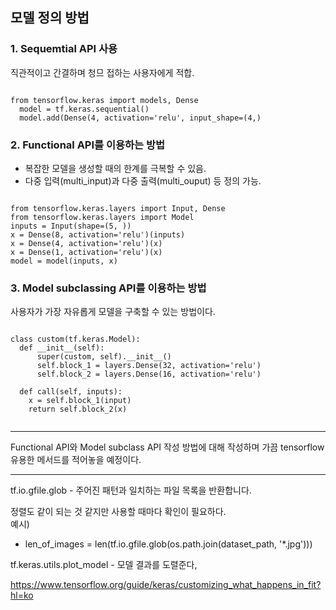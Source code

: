 
## 모델 정의 방법

### 1. Sequemtial API 사용
직관적이고 간결하며 청므 접하는 사용자에게 적합.
<pre><code>
from tensorflow.keras import models, Dense
  model = tf.keras.sequential()
  model.add(Dense(4, activation='relu', input_shape=(4,)
</code></pre>
### 2. Functional API를 이용하는 방법
  - 복잡한 모델을 생성할 때의 한계를 극복할 수 있음.
  - 다중 입력(multi_input)과 다중 출력(multi_ouput) 등 정의 가능.

<pre><code>
from tensorflow.keras.layers import Input, Dense
from tensorflow.keras.layers import Model
inputs = Input(shape=(5, ))
x = Dense(8, activation='relu')(inputs)
x = Dense(4, activation='relu')(x)
x = Dense(1, activation='relu')(x)
model = model(inputs, x)
</code></pre>

### 3. Model subclassing API를 이용하는 방법
사용자가 가장 자유롭게 모델을 구축할 수 있는 방법이다.

<pre><code>
class custom(tf.keras.Model):
  def __init__(self):
      super(custom, self).__init__()
      self.block_1 = layers.Dense(32, activation='relu')
      self.block_2 = layers.Dense(16, activation='relu')
     
  def call(self, inputs):
    x = self.block_1(input)
    return self.block_2(x)
 </code></pre>
------------------------------------- 
Functional API와 Model subclass API 작성 방법에 대해 작성하며 가끔 tensorflow 유용한 메서드를 적어놓을 예정이다.

-------------------------------------
tf.io.gfile.glob - 주어진 패턴과 일치하는 파일 목록을 반환합니다.  

정렬도 같이 되는 것 같지만 사용할 때마다 확인이 필요하다.  
예시)   
  - len_of_images = len(tf.io.gfile.glob(os.path.join(dataset_path, '*.jpg')))


tf.keras.utils.plot_model - 모델 결과를 도렬준다,


https://www.tensorflow.org/guide/keras/customizing_what_happens_in_fit?hl=ko

